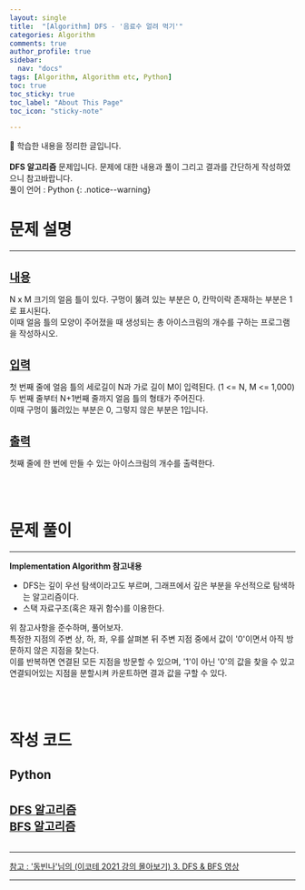 ```yaml
---
layout: single
title:  "[Algorithm] DFS - '음료수 얼려 먹기'" 
categories: Algorithm
comments: true
author_profile: true
sidebar:
  nav: "docs"
tags: [Algorithm, Algorithm etc, Python]
toc: true
toc_sticky: true
toc_label: "About This Page"
toc_icon: "sticky-note"

---
```


📣 학습한 내용을 정리한 글입니다. <br>
<br>
**DFS 알고리즘** 문제입니다. 문제에 대한 내용과 풀이 그리고 결과를 간단하게 작성하였으니 참고바랍니다.  
풀이 언어 : Python
{: .notice--warning}

# 문제 설명

---

<br>
<b><u><span style="font-size:20px">내용</span></u></b>

N x M 크기의 얼음 틀이 있다. 구멍이 뚫려 있는 부분은 0, 칸막이락 존재하는 부분은 1로 표시된다.  
이때 얼음 틀의 모양이 주어졌을 때 생성되는 총 아이스크림의 개수를 구하는 프로그램을 작성하시오.

<br>
<b><u><span style="font-size:20px">입력</span></u></b>

첫 번째 줄에 얼음 틀의 세로길이 N과 가로 길이 M이 입력된다. (1 <= N, M <= 1,000)  
두 번째 줄부터 N+1번째 줄까지 얼음 틀의 형태가 주어진다.  
이때 구멍이 뚫려있는 부분은 0, 그렇지 않은 부분은 1입니다.

<br>
<b><u><span style="font-size:20px">출력</span></u></b>

첫째 줄에 한 번에 만들 수 있는 아이스크림의 개수를 출력한다.

<br>
<br>

# 문제 풀이

---

**Implementation Algorithm 참고내용**
- DFS는 깊이 우선 탐색이라고도 부르며, 그래프에서 깊은 부분을 우선적으로 탐색하는 알고리즘이다.<br>
- 스택 자료구조(혹은 재귀 함수)를 이용한다.<br>

위 참고사항을 준수하며, 풀어보자.<br>
특정한 지점의 주변 상, 하, 좌, 우를 살펴본 뒤 주변 지점 중에서 값이 '0'이면서 아직 방문하지 않은 지점을 찾는다.  
이를 반복하면 연결된 모든 지점을 방문할 수 있으며, '1'이 아닌 '0'의 값을 찾을 수 있고 연결되어있는 지점을 분할시켜 카운트하면 결과 값을 구할 수 있다.

<br>
<br>

# 작성 코드

## Python

<br>
<b><u><span style="font-size:20px">DFS 알고리즘</span></u></b>
<script src="https://gist.github.com/easyoung-lee/8333270bb6aab67b6adf610c66952a0c.js"></script>


<br>
<b><u><span style="font-size:20px">BFS 알고리즘</span></u></b>
<script src="https://gist.github.com/easyoung-lee/a34eba079108d7576bb2af50af5cf96f.js"></script>


<br>
<br>

---
[참고 : '동빈나'님의 (이코테 2021 강의 몰아보기) 3. DFS & BFS 영상](https://www.youtube.com/watch?v=7C9RgOcvkvo&list=PLRx0vPvlEmdAghTr5mXQxGpHjWqSz0dgC&index=3)

---
